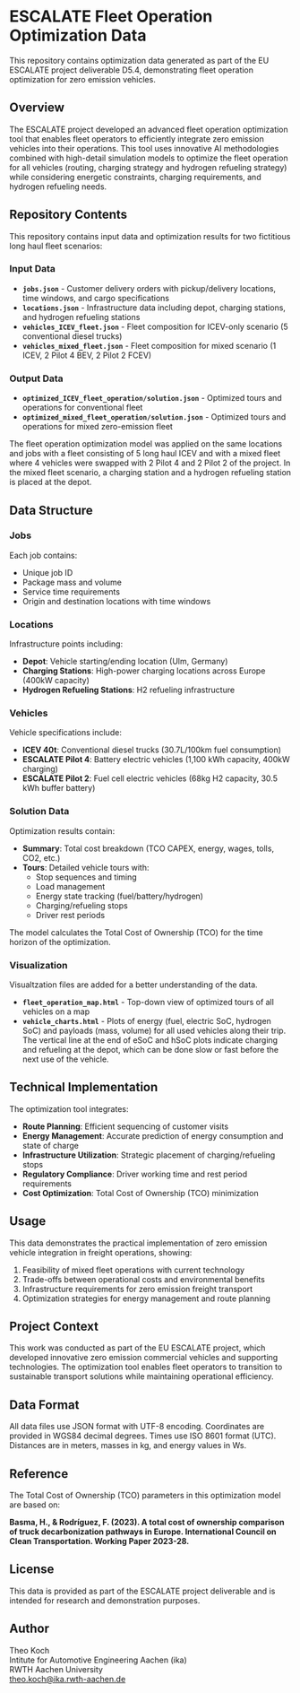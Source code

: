 # ESCALATE Fleet Operation Optimization Data

This repository contains optimization data generated as part of the EU ESCALATE project deliverable D5.4, demonstrating fleet operation optimization for zero emission vehicles.

## Overview

The ESCALATE project developed an advanced fleet operation optimization tool that enables fleet operators to efficiently integrate zero emission vehicles into their operations. This tool uses innovative AI methodologies combined with high-detail simulation models to optimize the fleet operation for all vehicles (routing, charging strategy and hydrogen refueling strategy) while considering energetic constraints, charging requirements, and hydrogen refueling needs.

## Repository Contents

This repository contains input data and optimization results for two fictitious long haul fleet scenarios:

### Input Data
- **`jobs.json`** - Customer delivery orders with pickup/delivery locations, time windows, and cargo specifications
- **`locations.json`** - Infrastructure data including depot, charging stations, and hydrogen refueling stations
- **`vehicles_ICEV_fleet.json`** - Fleet composition for ICEV-only scenario (5 conventional diesel trucks)
- **`vehicles_mixed_fleet.json`** - Fleet composition for mixed scenario (1 ICEV, 2 Pilot 4 BEV, 2 Pilot 2 FCEV)

### Output Data
- **`optimized_ICEV_fleet_operation/solution.json`** - Optimized tours and operations for conventional fleet
- **`optimized_mixed_fleet_operation/solution.json`** - Optimized tours and operations for mixed zero-emission fleet

The fleet operation optimization model was applied on the same locations and jobs with a fleet consisting of 5 long haul ICEV and with a mixed fleet where 4 vehicles were swapped with 2 Pilot 4 and 2 Pilot 2 of the project. In the mixed fleet scenario, a charging station and a hydrogen refueling station is placed at the depot.

## Data Structure

### Jobs
Each job contains:
- Unique job ID
- Package mass and volume
- Service time requirements
- Origin and destination locations with time windows

### Locations
Infrastructure points including:
- **Depot**: Vehicle starting/ending location (Ulm, Germany)
- **Charging Stations**: High-power charging locations across Europe (400kW capacity)
- **Hydrogen Refueling Stations**: H2 refueling infrastructure

### Vehicles
Vehicle specifications include:
- **ICEV 40t**: Conventional diesel trucks (30.7L/100km fuel consumption)
- **ESCALATE Pilot 4**: Battery electric vehicles (1,100 kWh capacity, 400kW charging)
- **ESCALATE Pilot 2**: Fuel cell electric vehicles (68kg H2 capacity, 30.5 kWh buffer battery)

### Solution Data
Optimization results contain:
- **Summary**: Total cost breakdown (TCO CAPEX, energy, wages, tolls, CO2, etc.)
- **Tours**: Detailed vehicle tours with:
  - Stop sequences and timing
  - Load management
  - Energy state tracking (fuel/battery/hydrogen)
  - Charging/refueling stops
  - Driver rest periods

The model calculates the Total Cost of Ownership (TCO) for the time horizon of the optimization.

### Visualization
Visualtzation files are added for a better understanding of the data.
- **`fleet_operation_map.html`** - Top-down view of optimized tours of all vehicles on a map
- **`vehicle_charts.html`** - Plots of energy (fuel, electric SoC, hydrogen SoC) and payloads (mass, volume) for all used vehicles along their trip. The vertical line at the end of eSoC and hSoC plots indicate charging and refueling at the depot, which can be done slow or fast before the next use of the vehicle.

## Technical Implementation

The optimization tool integrates:
- **Route Planning**: Efficient sequencing of customer visits
- **Energy Management**: Accurate prediction of energy consumption and state of charge
- **Infrastructure Utilization**: Strategic placement of charging/refueling stops
- **Regulatory Compliance**: Driver working time and rest period requirements
- **Cost Optimization**: Total Cost of Ownership (TCO) minimization

## Usage

This data demonstrates the practical implementation of zero emission vehicle integration in freight operations, showing:
1. Feasibility of mixed fleet operations with current technology
2. Trade-offs between operational costs and environmental benefits
3. Infrastructure requirements for zero emission freight transport
4. Optimization strategies for energy management and route planning

## Project Context

This work was conducted as part of the EU ESCALATE project, which developed innovative zero emission commercial vehicles and supporting technologies. The optimization tool enables fleet operators to transition to sustainable transport solutions while maintaining operational efficiency.

## Data Format

All data files use JSON format with UTF-8 encoding. Coordinates are provided in WGS84 decimal degrees. Times use ISO 8601 format (UTC). Distances are in meters, masses in kg, and energy values in Ws.

## Reference

The Total Cost of Ownership (TCO) parameters in this optimization model are based on:

**Basma, H., & Rodríguez, F. (2023). A total cost of ownership comparison of truck decarbonization pathways in Europe. International Council on Clean Transportation. Working Paper 2023-28.**

## License

This data is provided as part of the ESCALATE project deliverable and is intended for research and demonstration purposes.

## Author

Theo Koch  
Intitute for Automotive Engineering Aachen (ika)  
RWTH Aachen University  
theo.koch@ika.rwth-aachen.de 
